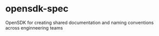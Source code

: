 # opensdk-spec
OpenSDK for creating shared documentation and naming conventions across enginneering teams
